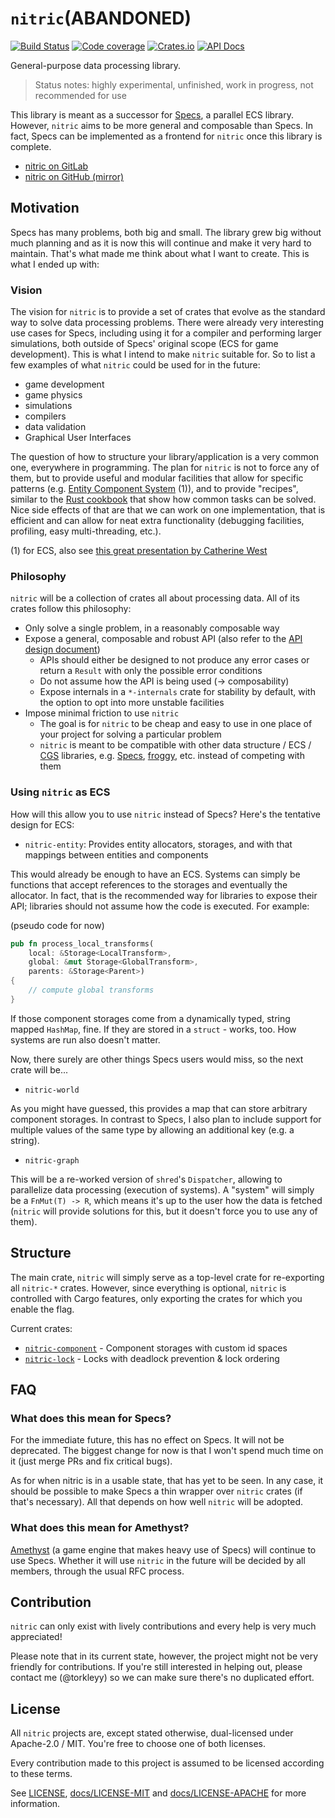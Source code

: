 # `nitric`(ABANDONED)

[![Build Status](https://img.shields.io/travis-ci/torkleyy/nitric.svg?style=flat-square)](https://travis-ci.org/torkleyy/nitric)
[![Code coverage](https://img.shields.io/codecov/c/gitlab/nitric/nitric/master.svg?style=flat-square)](https://codecov.io/gl/nitric/nitric/branch/master)
[![Crates.io](https://img.shields.io/crates/v/nitric.svg?style=flat-square)](https://crates.io/crates/nitric)
[![API Docs](https://img.shields.io/badge/API-on%20docs.rs-blue.svg?style=flat-square)](https://docs.rs/nitric)

General-purpose data processing library.

> Status notes: highly experimental, unfinished, work in progress, not recommended for use

This library is meant as a successor for [Specs], a parallel ECS library. However, `nitric` aims to be more general
and composable than Specs. In fact, Specs can be implemented as a frontend for `nitric` once this library is complete.

[Specs]: https://github.com/slide-rs/specs

* [nitric on GitLab](https://gitlab.com/nitric/nitric)
* [nitric on GitHub (mirror)](https://github.com/torkleyy/nitric)

## Motivation

Specs has many problems, both big and small. The library grew big without much planning and as it is now this will
continue and make it very hard to maintain. That's what made me think about what I want to create. This is what I
ended up with:

### Vision

The vision for `nitric` is to provide a set of crates that evolve as the standard way to solve data processing
problems. There were already very interesting use cases for Specs, including using it for a compiler and performing
larger simulations, both outside of Specs' original scope (ECS for game development). This is what I intend to make
`nitric` suitable for. So to list a few examples of what `nitric` could be used for in the future:

* game development
* game physics
* simulations
* compilers
* data validation
* Graphical User Interfaces

The question of how to structure your library/application is a very common one, everywhere in programming. The
plan for `nitric` is not to force any of them, but to provide useful and modular facilities that allow for specific
patterns (e.g. [Entity Component System] (1)), and to provide "recipes", similar to the [Rust cookbook] that show how
common tasks can be solved. Nice side effects of that are that we can work on one implementation, that is efficient
and can allow for neat extra functionality (debugging facilities, profiling, easy multi-threading, etc.).

(1) for ECS, also see [this great presentation by Catherine West][gpcw]

[gpcw]: https://kyren.github.io/rustconf_2018_slides/index.html
[Entity Component System]: https://en.wikipedia.org/wiki/Entity%E2%80%93component%E2%80%93system
[Rust cookbook]: https://rust-lang-nursery.github.io/rust-cookbook/

### Philosophy

`nitric` will be a collection of crates all about processing data. All of its crates follow this philosophy:

* Only solve a single problem, in a reasonably composable way
* Expose a general, composable and robust API (also refer to the [API design document](docs/API.md))
    * APIs should either be designed to not produce any error cases or return a `Result` with only the possible error
      conditions
    * Do not assume how the API is being used (-> composability)
    * Expose internals in a `*-internals` crate for stability by default, with the option to opt into more unstable
      facilities
* Impose minimal friction to use `nitric`
    * The goal is for `nitric` to be cheap and easy to use in one place of your project for solving a particular problem
    * `nitric` is meant to be compatible with other data structure / ECS / [CGS] libraries, e.g. [Specs], [froggy], etc.
      instead of competing with them

[froggy]: https://github.com/kvark/froggy
[CGS]: https://github.com/kvark/froggy/wiki/Component-Graph-System

### Using `nitric` as ECS

How will this allow you to use `nitric` instead of Specs? Here's the tentative design for ECS:

* `nitric-entity`: Provides entity allocators, storages, and with that mappings between entities and components

This would already be enough to have an ECS. Systems can simply be functions that accept references to the storages
and eventually the allocator. In fact, that is the recommended way for libraries to expose their API; libraries should
not assume how the code is executed. For example:

(pseudo code for now)

```rust
pub fn process_local_transforms(
    local: &Storage<LocalTransform>,
    global: &mut Storage<GlobalTransform>,
    parents: &Storage<Parent>)
{
    // compute global transforms    
}
```

If those component storages come from a dynamically typed, string mapped `HashMap`, fine. If they are stored in a 
`struct` - works, too. How systems are run also doesn't matter.

Now, there surely are other things Specs users would miss, so the next crate will be...

* `nitric-world`

As you might have guessed, this provides a map that can store arbitrary component storages. In contrast to Specs,
I also plan to include support for multiple values of the same type by allowing an additional key (e.g. a string).

* `nitric-graph`

This will be a re-worked version of `shred`'s `Dispatcher`, allowing to parallelize data processing (execution of
systems). A "system" will simply be a `FnMut(T) -> R`, which means it's up to the user how the data is fetched
(`nitric` will provide solutions for this, but it doesn't force you to use any of them).

## Structure

The main crate, `nitric` will simply serve as a top-level crate for re-exporting all `nitric-*` crates.
However, since everything is optional, `nitric` is controlled with Cargo features, only exporting the crates for which
you enable the flag.

Current crates:

* [`nitric-component`] - Component storages with custom id spaces
* [`nitric-lock`] - Locks with deadlock prevention & lock ordering

[`nitric-component`]: crates/nitric-component/
[`nitric-lock`]: crates/nitric-lock/

## FAQ

### What does this mean for Specs?

For the immediate future, this has no effect on Specs. It will not be deprecated. The biggest change for now is that
I won't spend much time on it (just merge PRs and fix critical bugs).

As for when nitric is in a usable state, that has yet to be seen. In any case, it should be possible to make Specs a
thin wrapper over `nitric` crates (if that's necessary). All that depends on how well `nitric` will be adopted.

### What does this mean for Amethyst?

[Amethyst] (a game engine that makes heavy use of Specs) will continue to use Specs. Whether it will use `nitric` in
the future will be decided by all members, through the usual RFC process. 

[Amethyst]: https://github.com/amethyst/amethyst

## Contribution

`nitric` can only exist with lively contributions and every help is very much appreciated!

Please note that in its current state, however, the project might not be very friendly for contributions. If you're
still interested in helping out, please contact me (@torkleyy) so we can make sure there's no duplicated effort.

## License

All `nitric` projects are, except stated otherwise, dual-licensed under Apache-2.0 / MIT. You're free to choose one of
both licenses.

Every contribution made to this project is assumed to be licensed according to these terms.

See [LICENSE](LICENSE), [docs/LICENSE-MIT](docs/LICENSE-MIT) and [docs/LICENSE-APACHE](docs/LICENSE-APACHE) for more
information.
